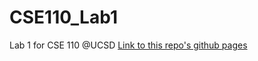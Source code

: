 # CSE110_Lab1
Lab 1 for CSE 110 @UCSD
[Link to this repo's github pages](http://cse110lab1_derricklin.com/)
